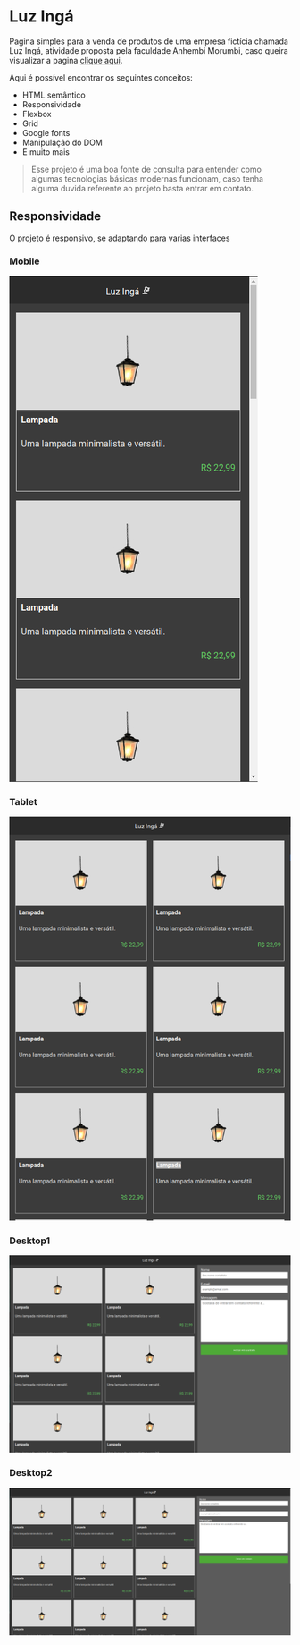 # Luz Ingá

Pagina simples para a venda de produtos de uma empresa fictícia chamada Luz Ingá, atividade proposta pela faculdade Anhembi Morumbi, caso queira visualizar a pagina [clique aqui](https://k4w4n.github.io/luz-inga/).

Aqui é possível encontrar os seguintes conceitos:

 - HTML semântico
 - Responsividade
 - Flexbox
 - Grid
 - Google fonts
 - Manipulação do DOM
 - E muito mais

> Esse projeto é uma boa fonte de consulta para entender como algumas tecnologias básicas modernas funcionam, caso tenha alguma duvida referente ao projeto basta entrar em contato.

## Responsividade

O projeto é responsivo, se adaptando para varias interfaces
### Mobile
![mobile](./img/docs/mobile.png)

### Tablet
![tablet](./img/docs/tablet.png)

### Desktop1
![desktop1](./img/docs/desktop1.png)

### Desktop2
![desktop2](./img/docs/desktop2.png)